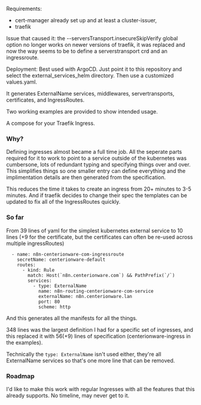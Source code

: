 
Requirements: 
* cert-manager already set up and at least a cluster-issuer, 
* traefik

Issue that caused it:
 the --serversTransport.insecureSkipVerify global option no longer works on newer versions of traefik, it was replaced and now the way seems to be to define a serverstransport crd and an ingressroute. 

Deployment: Best used with ArgoCD. Just point it to this repository and select the external_services_helm directory. Then use a customized values.yaml.

It generates ExternalName services, middlewares, servertransports, certificates, and IngressRoutes.

Two working examples are provided to show intended usage.

A compose for your Traefik Ingress.

### Why? 

Defining ingresses almost became a full time job. All the seperate parts required for it to work to point to a service outside of the kubernetes was cumbersone, lots of redundant typing and specifying things over and over. This simplifies things so one smaller entry can define everything and the implimentation details are then generated from the specification.

This reduces the time it takes to create an ingress from 20+ minutes to 3-5 minutes. And if traefik decides to change their spec the templates can be updated to fix all of the IngressRoutes quickly. 

### So far

From 39 lines of yaml for the simplest kubernetes external service to 10 lines (+9 for the certificate, but the certificates can often be re-used across multiple ingressRoutes)

```
  - name: n8n-centerionware-com-ingressroute
    secretName: centerionware-default
    routes:
      - kind: Rule
        match: Host(`n8n.centerionware.com`) && PathPrefix(`/`)
        services:
          - type: ExternalName
            name: n8n-routing-centerionware-com-service
            externalName: n8n.centerionware.lan
            port: 80
            scheme: http
```

And this generates all the manifests for all the things. 

348 lines was the largest definition I had for a specific set of ingresses, and this replaced it with 56(+9) lines of specification (centerionware-ingress in the examples).

Technically the `type: ExternalName` isn't used either, they're all ExternalName services so that's one more line that can be removed.

### Roadmap

I'd like to make this work with regular Ingresses with all the features that this already supports. No timeline, may never get to it.
